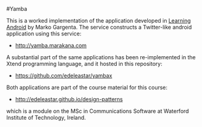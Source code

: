 #Yamba

This is a worked implementation of the application developed in [Learning Android](http://shop.oreilly.com/product/0636920010883.do) by Marko Gargenta.  The service constructs a Twitter-like android application using this service:

- <http://yamba.marakana.com>

A substantial part of the same applications has been re-implemented in the Xtend programming language, and it hosted in this repository:

- <https://github.com/edeleastar/yambax>

Both applications are part of the course material for this course:

- <http://edeleastar.github.io/design-patterns>

which is a module on the MSc in Communications Software at Waterford Institute of Technology, Ireland.